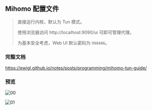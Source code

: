 ## Mihomo 配置文件

> 直接运行内核，默认为 Tun 模式。
>
> 使用浏览器访问 http://localhost:9090/ui 可即可管理代理。
>
> 为基本安全考虑，Web UI 默认密码为 `998486`。

### 完整文档

https://ewigl.github.io/notes/posts/programming/mihomo-tun-guide/

### 预览

![00](https://ewigl.github.io/notes/posts/programming/mihomo-tun-guide/images/00.png)

![01](https://ewigl.github.io/notes/posts/programming/mihomo-tun-guide/images/01.png)
